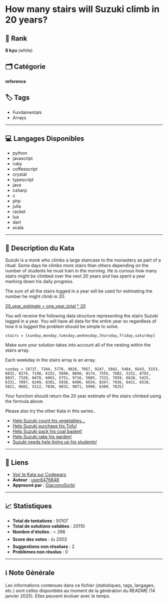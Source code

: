 # How many stairs will Suzuki climb in 20 years?

## 🏅 Rank
**8 kyu** (white)

## 🗂️ Catégorie
**reference**

## 🏷️ Tags
- Fundamentals
- Arrays

---

## 💻 Langages Disponibles
- python
- javascript
- ruby
- coffeescript
- crystal
- typescript
- java
- csharp
- c
- php
- julia
- racket
- lua
- dart
- scala

---

## 📜 Description du Kata

Suzuki is a monk who climbs a large staircase to the monastery as part of a ritual. Some days he climbs more stairs than others depending on the number of students he must train in the morning. He is curious how many stairs might be climbed over the next 20 years and has spent a year marking down his daily progress. 

The sum of all the stairs logged in a year will be used for estimating the number he might climb in 20. 

<u>20_year_estimate = one_year_total * 20</u>

You will receive the following data structure representing the stairs Suzuki logged in a year. You will have all data for the entire year so regardless of how it is logged the problem should be simple to solve.
```
stairs = [sunday,monday,tuesday,wednesday,thursday,friday,saturday]
```
Make sure your solution takes into account all of the nesting within the stairs array.

Each weekday in the stairs array is an array.

```
sunday = [6737, 7244, 5776, 9826, 7057, 9247, 5842, 5484, 6543, 5153, 6832, 8274, 7148, 6152, 5940, 8040, 9174, 7555, 7682, 5252, 8793, 8837, 7320, 8478, 6063, 5751, 9716, 5085, 7315, 7859, 6628, 5425, 6331, 7097, 6249, 8381, 5936, 8496, 6934, 8347, 7036, 6421, 6510, 5821, 8602, 5312, 7836, 8032, 9871, 5990, 6309, 7825]
```
Your function should return the 20 year estimate of the stairs climbed using the formula above. 

Please also try the other Kata in this series..

* [Help Suzuki count his vegetables...](https://www.codewars.com/kata/56ff1667cc08cacf4b00171b)
* [Help Suzuki purchase his Tofu!](https://www.codewars.com/kata/57d4ecb8164a67b97c00003c)
* [Help Suzuki pack his coal basket!](https://www.codewars.com/kata/57f09d0bcedb892791000255)
* [Help Suzuki rake his garden!](https://www.codewars.com/kata/571c1e847beb0a8f8900153d)
* [Suzuki needs help lining up his students!](https://www.codewars.com/kata/5701800886306a876a001031)



---

## 🔗 Liens
- [Voir le Kata sur Codewars](https://www.codewars.com/kata/56fc55cd1f5a93d68a001d4e)
- **Auteur** : [user8476848](https://www.codewars.com/users/user8476848)
- **Approuvé par** : [GiacomoSorbi](https://www.codewars.com/users/GiacomoSorbi)

---

## 📈 Statistiques
- **Total de tentatives** : 50107
- **Total de solutions validées** : 20110
- **Nombre d'étoiles** : ⭐ 266
- **Score des votes** : 👍 2002
- **Suggestions non résolues** : 2
- **Problèmes non résolus** : 0

---

## ℹ️ Note Générale
Les informations contenues dans ce fichier (statistiques, tags, langages, etc.) sont celles disponibles au moment de la génération du README (14 janvier 2025). Elles peuvent évoluer avec le temps.
